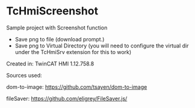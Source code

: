 # TcHmiScreenshot
Sample project with Screenshot function
  - Save png to file (download prompt.)
  - Save png to Virtual Directory (you will need to configure the virtual dir under the TcHmiSrv extension for this to work)

Created in: TwinCAT HMI 1.12.758.8

Sources used:

dom-to-image: https://github.com/tsayen/dom-to-image

fileSaver: https://github.com/eligrey/FileSaver.js/
